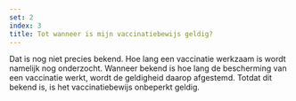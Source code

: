 ```yaml
---
set: 2
index: 3
title: Tot wanneer is mijn vaccinatiebewijs geldig?
---
```

Dat is nog niet precies bekend. Hoe lang een vaccinatie werkzaam is wordt namelijk nog onderzocht. Wanneer bekend is hoe lang de bescherming van een vaccinatie werkt, wordt de geldigheid daarop afgestemd. Totdat dit bekend is, is het vaccinatiebewijs onbeperkt geldig.
